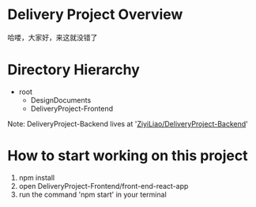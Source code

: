 # Delivery Project Overview

哈喽，大家好，来这就没错了

# Directory Hierarchy
- root
	- DesignDocuments
	- DeliveryProject-Frontend

Note: DeliveryProject-Backend lives at '[ZiyiLiao/DeliveryProject-Backend](https://github.com/ZiyiLiao/DeliveryProject-Backend)'

# How to start working on this project
1. npm install
2. open DeliveryProject-Frontend/front-end-react-app
3. run the command 'npm start' in your terminal
